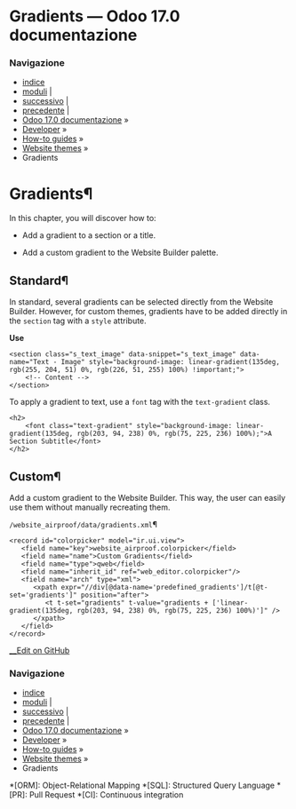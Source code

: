 # Gradients — Odoo 17.0 documentazione

### Navigazione

  * [indice](../../../genindex.html "Indice generale")
  * [moduli](../../../py-modindex.html "Indice del modulo Python") |
  * [successivo](animations.html "Animations") |
  * [precedente](shapes.html "Shapes") |
  * [Odoo 17.0 documentazione](../../../index-2.html) »
  * [Developer](../../../developer.html) »
  * [How-to guides](../../howtos.html) »
  * [Website themes](../website_themes.html) »
  * Gradients



# Gradients¶

In this chapter, you will discover how to:

  * Add a gradient to a section or a title.

  * Add a custom gradient to the Website Builder palette.




## Standard¶

In standard, several gradients can be selected directly from the Website Builder. However, for custom themes, gradients have to be added directly in the `section` tag with a `style` attribute.

**Use**
    
    
    <section class="s_text_image" data-snippet="s_text_image" data-name="Text - Image" style="background-image: linear-gradient(135deg, rgb(255, 204, 51) 0%, rgb(226, 51, 255) 100%) !important;">
        <!-- Content -->
    </section>
    

To apply a gradient to text, use a `font` tag with the `text-gradient` class.
    
    
    <h2>
        <font class="text-gradient" style="background-image: linear-gradient(135deg, rgb(203, 94, 238) 0%, rgb(75, 225, 236) 100%);">A Section Subtitle</font>
    </h2>
    

## Custom¶

Add a custom gradient to the Website Builder. This way, the user can easily use them without manually recreating them.

`/website_airproof/data/gradients.xml`¶
    
    
    <record id="colorpicker" model="ir.ui.view">
       <field name="key">website_airproof.colorpicker</field>
       <field name="name">Custom Gradients</field>
       <field name="type">qweb</field>
       <field name="inherit_id" ref="web_editor.colorpicker"/>
       <field name="arch" type="xml">
          <xpath expr="//div[@data-name='predefined_gradients']/t[@t-set='gradients']" position="after">
             <t t-set="gradients" t-value="gradients + ['linear-gradient(135deg, rgb(203, 94, 238) 0%, rgb(75, 225, 236) 100%)']" />
          </xpath>
       </field>
    </record>
    

[ __Edit on GitHub](https://github.com/odoo/documentation/edit/17.0/content/developer/howtos/website_themes/gradients.rst)

### Navigazione

  * [indice](../../../genindex.html "Indice generale")
  * [moduli](../../../py-modindex.html "Indice del modulo Python") |
  * [successivo](animations.html "Animations") |
  * [precedente](shapes.html "Shapes") |
  * [Odoo 17.0 documentazione](../../../index-2.html) »
  * [Developer](../../../developer.html) »
  * [How-to guides](../../howtos.html) »
  * [Website themes](../website_themes.html) »
  * Gradients


  *[ORM]: Object-Relational Mapping
  *[SQL]: Structured Query Language
  *[PR]: Pull Request
  *[CI]: Continuous integration